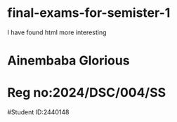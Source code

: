 # final-exams-for-semister-1
I have found html more interesting
# Ainembaba Glorious
# Reg no:2024/DSC/004/SS
#Student ID:2440148
